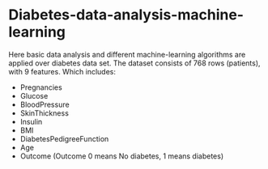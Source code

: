 # Diabetes-data-analysis-machine-learning

Here basic data analysis and different machine-learning algorithms are applied over diabetes data set.
The dataset consists of 768 rows (patients), with 9 features. Which includes:
* Pregnancies
* Glucose
* BloodPressure
* SkinThickness
* Insulin
* BMI
* DiabetesPedigreeFunction
* Age
* Outcome (Outcome 0 means No diabetes, 1 means diabetes)
